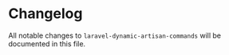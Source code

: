# Changelog

All notable changes to `laravel-dynamic-artisan-commands` will be documented in this file.
